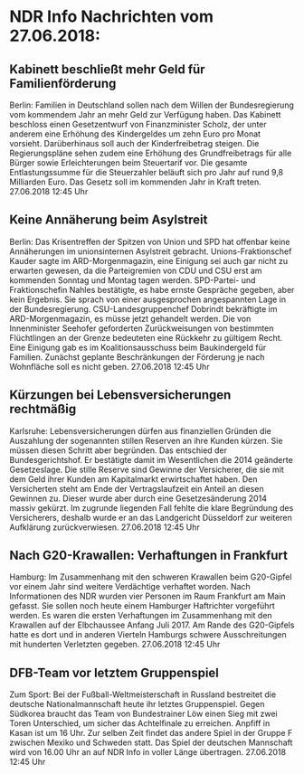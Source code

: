 # NDR Info Nachrichten vom 27.06.2018:


## Kabinett beschließt mehr Geld für Familienförderung
Berlin: Familien in Deutschland sollen nach dem Willen der Bundesregierung vom kommendem Jahr an mehr Geld zur Verfügung haben. Das Kabinett beschloss einen Gesetzentwurf von Finanzminister Scholz, der unter anderem eine Erhöhung des Kindergeldes um zehn Euro pro Monat vorsieht. Darüberhinaus soll auch der Kinderfreibetrag steigen. Die Regierungspläne sehen zudem eine Erhöhung des Grundfreibetrags für alle Bürger sowie Erleichterungen beim Steuertarif vor. Die gesamte Entlastungssumme für die Steuerzahler beläuft sich pro Jahr auf rund 9,8 Milliarden Euro. Das Gesetz soll im kommenden Jahr in Kraft treten. 27.06.2018 12:45 Uhr 

## Keine Annäherung beim Asylstreit
Berlin: Das Krisentreffen der Spitzen von Union und SPD hat offenbar keine Annäherungen im unionsinternen Asylstreit gebracht. Unions-Fraktionschef Kauder sagte im ARD-Morgenmagazin, eine Einigung sei auch gar nicht zu erwarten gewesen, da die Parteigremien von CDU und CSU erst am kommenden Sonntag und Montag tagen werden. SPD-Partei- und Fraktionschefin Nahles bestätigte, es habe ernste Gespräche gegeben, aber kein Ergebnis. Sie sprach von einer ausgesprochen angespannten Lage in der Bundesregierung. CSU-Landesgruppenchef Dobrindt bekräftigte im ARD-Morgenmagazin, es müsse jetzt gehandelt werden. Die von Innenminister Seehofer geforderten Zurückweisungen von bestimmten Flüchtlingen an der Grenze bedeuteten eine Rückkehr zu gültigem Recht. Eine Einigung gab es im Koalitionsausschuss beim Baukindergeld für Familien. Zunächst geplante Beschränkungen der Förderung je nach Wohnfläche soll es nicht geben. 27.06.2018 12:45 Uhr 

## Kürzungen bei Lebensversicherungen rechtmäßig
Karlsruhe: Lebensversicherungen dürfen aus finanziellen Gründen die Auszahlung der sogenannten stillen Reserven an ihre Kunden kürzen. Sie müssen diesen Schritt aber begründen. Das entschied der Bundesgerichtshof. Er bestätigte damit im Wesentlichen die 2014 geänderte Gesetzeslage. Die stille Reserve sind Gewinne der Versicherer, die sie mit dem Geld ihrer Kunden am Kapitalmarkt erwirtschaftet haben. Den Versicherten steht am Ende der Vertragslaufzeit ein Anteil an diesen Gewinnen zu. Dieser wurde aber durch eine Gesetzesänderung 2014 massiv gekürzt. Im zugrunde liegenden Fall fehlte die klare Begründung des Versicherers, deshalb wurde er an das Landgericht Düsseldorf zur weiteren Aufklärung zurückverwiesen. 27.06.2018 12:45 Uhr 

## Nach G20-Krawallen: Verhaftungen in Frankfurt
Hamburg:	Im Zusammenhang mit den schweren Krawallen beim G20-Gipfel vor einem Jahr sind weitere Verdächtige verhaftet worden. Nach Informationen des NDR wurden vier Personen im Raum Frankfurt am Main gefasst. Sie sollen noch heute einem Hamburger Haftrichter vorgeführt werden. Es waren die ersten Verhaftungen im Zusammenhang mit den Krawallen auf der Elbchaussee Anfang Juli 2017. Am Rande des G20-Gipfels hatte es dort und in anderen Vierteln Hamburgs schwere Ausschreitungen mit hunderten Verletzten gegeben. 27.06.2018 12:45 Uhr 

## DFB-Team vor letztem Gruppenspiel
Zum Sport: Bei der Fußball-Weltmeisterschaft in Russland bestreitet die deutsche Nationalmannschaft heute ihr letztes Gruppenspiel. Gegen Südkorea braucht das Team von Bundestrainer Löw einen Sieg mit zwei Toren Unterschied, um sicher das Achtelfinale zu erreichen. Anpfiff in Kasan ist um 16 Uhr. Zur selben Zeit findet das andere Spiel in der Gruppe F zwischen Mexiko und Schweden statt. Das Spiel der deutschen Mannschaft wird von 16.00 Uhr an auf NDR Info in voller Länge übertragen. 27.06.2018 12:45 Uhr 
